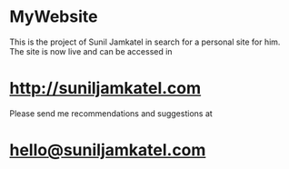 # MyWebsite
  
  This is the project of Sunil Jamkatel in search for a personal site for him. The site is now live and can be accessed in 
# http://suniljamkatel.com
  
  Please send me recommendations and suggestions at 
# hello@suniljamkatel.com 
